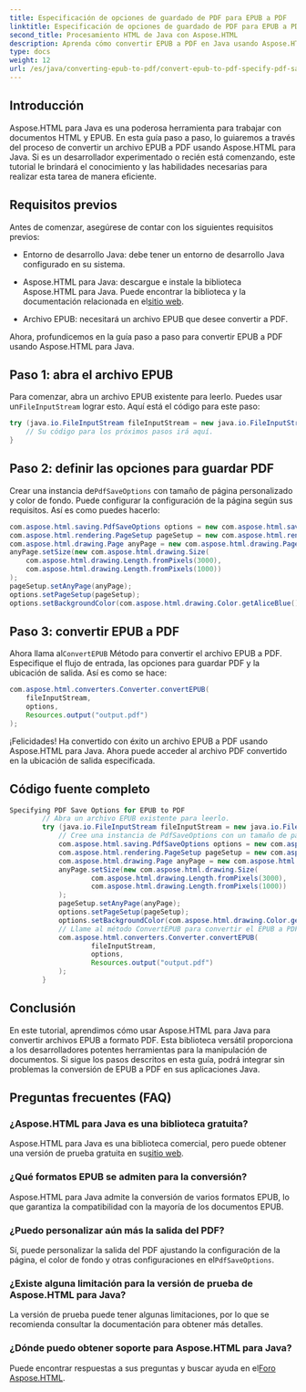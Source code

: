 ```yaml
---
title: Especificación de opciones de guardado de PDF para EPUB a PDF
linktitle: Especificación de opciones de guardado de PDF para EPUB a PDF
second_title: Procesamiento HTML de Java con Aspose.HTML
description: Aprenda cómo convertir EPUB a PDF en Java usando Aspose.HTML, una potente biblioteca de manipulación de HTML.
type: docs
weight: 12
url: /es/java/converting-epub-to-pdf/convert-epub-to-pdf-specify-pdf-save-options/
---
```


## Introducción

Aspose.HTML para Java es una poderosa herramienta para trabajar con documentos HTML y EPUB. En esta guía paso a paso, lo guiaremos a través del proceso de convertir un archivo EPUB a PDF usando Aspose.HTML para Java. Si es un desarrollador experimentado o recién está comenzando, este tutorial le brindará el conocimiento y las habilidades necesarias para realizar esta tarea de manera eficiente.

## Requisitos previos

Antes de comenzar, asegúrese de contar con los siguientes requisitos previos:

- Entorno de desarrollo Java: debe tener un entorno de desarrollo Java configurado en su sistema.

-  Aspose.HTML para Java: descargue e instale la biblioteca Aspose.HTML para Java. Puede encontrar la biblioteca y la documentación relacionada en el[sitio web](https://releases.aspose.com/html/java/).

- Archivo EPUB: necesitará un archivo EPUB que desee convertir a PDF.

Ahora, profundicemos en la guía paso a paso para convertir EPUB a PDF usando Aspose.HTML para Java.

## Paso 1: abra el archivo EPUB

 Para comenzar, abra un archivo EPUB existente para leerlo. Puedes usar un`FileInputStream` lograr esto. Aquí está el código para este paso:

```java
try (java.io.FileInputStream fileInputStream = new java.io.FileInputStream(Resources.input("input.epub"))) {
    // Su código para los próximos pasos irá aquí.
}
```

## Paso 2: definir las opciones para guardar PDF

 Crear una instancia de`PdfSaveOptions` con tamaño de página personalizado y color de fondo. Puede configurar la configuración de la página según sus requisitos. Así es como puedes hacerlo:

```java
com.aspose.html.saving.PdfSaveOptions options = new com.aspose.html.saving.PdfSaveOptions();
com.aspose.html.rendering.PageSetup pageSetup = new com.aspose.html.rendering.PageSetup();
com.aspose.html.drawing.Page anyPage = new com.aspose.html.drawing.Page();
anyPage.setSize(new com.aspose.html.drawing.Size(
    com.aspose.html.drawing.Length.fromPixels(3000),
    com.aspose.html.drawing.Length.fromPixels(1000))
);
pageSetup.setAnyPage(anyPage);
options.setPageSetup(pageSetup);
options.setBackgroundColor(com.aspose.html.drawing.Color.getAliceBlue());
```

## Paso 3: convertir EPUB a PDF

 Ahora llama al`ConvertEPUB` Método para convertir el archivo EPUB a PDF. Especifique el flujo de entrada, las opciones para guardar PDF y la ubicación de salida. Así es como se hace:

```java
com.aspose.html.converters.Converter.convertEPUB(
    fileInputStream,
    options,
    Resources.output("output.pdf")
);
```

¡Felicidades! Ha convertido con éxito un archivo EPUB a PDF usando Aspose.HTML para Java. Ahora puede acceder al archivo PDF convertido en la ubicación de salida especificada.

## Código fuente completo
```java
Specifying PDF Save Options for EPUB to PDF
        // Abra un archivo EPUB existente para leerlo.
        try (java.io.FileInputStream fileInputStream = new java.io.FileInputStream(Resources.input("input.epub"))) {
            // Cree una instancia de PdfSaveOptions con un tamaño de página personalizado y un color de fondo.
            com.aspose.html.saving.PdfSaveOptions options = new com.aspose.html.saving.PdfSaveOptions();
            com.aspose.html.rendering.PageSetup pageSetup = new com.aspose.html.rendering.PageSetup();
            com.aspose.html.drawing.Page anyPage = new com.aspose.html.drawing.Page();
            anyPage.setSize(new com.aspose.html.drawing.Size(
                    com.aspose.html.drawing.Length.fromPixels(3000),
                    com.aspose.html.drawing.Length.fromPixels(1000))
            );
            pageSetup.setAnyPage(anyPage);
            options.setPageSetup(pageSetup);
            options.setBackgroundColor(com.aspose.html.drawing.Color.getAliceBlue());
            // Llame al método ConvertEPUB para convertir el EPUB a PDF.
            com.aspose.html.converters.Converter.convertEPUB(
                    fileInputStream,
                    options,
                    Resources.output("output.pdf")
            );
        }
```


## Conclusión

En este tutorial, aprendimos cómo usar Aspose.HTML para Java para convertir archivos EPUB a formato PDF. Esta biblioteca versátil proporciona a los desarrolladores potentes herramientas para la manipulación de documentos. Si sigue los pasos descritos en esta guía, podrá integrar sin problemas la conversión de EPUB a PDF en sus aplicaciones Java.

## Preguntas frecuentes (FAQ)

### ¿Aspose.HTML para Java es una biblioteca gratuita?
 Aspose.HTML para Java es una biblioteca comercial, pero puede obtener una versión de prueba gratuita en su[sitio web](https://releases.aspose.com/).

### ¿Qué formatos EPUB se admiten para la conversión?
Aspose.HTML para Java admite la conversión de varios formatos EPUB, lo que garantiza la compatibilidad con la mayoría de los documentos EPUB.

### ¿Puedo personalizar aún más la salida del PDF?
 Sí, puede personalizar la salida del PDF ajustando la configuración de la página, el color de fondo y otras configuraciones en el`PdfSaveOptions`.

### ¿Existe alguna limitación para la versión de prueba de Aspose.HTML para Java?
La versión de prueba puede tener algunas limitaciones, por lo que se recomienda consultar la documentación para obtener más detalles.

### ¿Dónde puedo obtener soporte para Aspose.HTML para Java?
Puede encontrar respuestas a sus preguntas y buscar ayuda en el[Foro Aspose.HTML](https://forum.aspose.com/).
